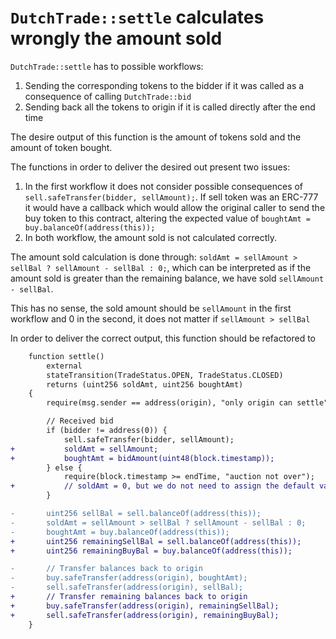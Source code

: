 # `DutchTrade::settle` calculates wrongly the amount sold
`DutchTrade::settle` has to possible workflows:
1. Sending the corresponding tokens to the bidder if it was called as a consequence of calling `DutchTrade::bid`
2. Sending back all the tokens to origin if it is called directly after the end time

The desire output of this function is the amount of tokens sold and the amount of token bought.

The functions in order to deliver the desired out present two issues:
1. In the first workflow it does not consider possible consequences of `sell.safeTransfer(bidder, sellAmount);`. If sell token was an ERC-777 it would have a callback which would allow the original caller to send the buy token to this contract, altering the expected value of `boughtAmt = buy.balanceOf(address(this));`
2. In both workflow, the amount sold is not calculated correctly.

The amount sold calculation is done through: `soldAmt = sellAmount > sellBal ? sellAmount - sellBal : 0;`, which can be interpreted as if the amount sold is greater than the remaining balance, we have sold `sellAmount - sellBal`.

This has no sense, the sold amount should be `sellAmount` in the first workflow and 0 in the second, it does not matter if `sellAmount > sellBal`

In order to deliver the correct output, this function should be refactored to
```diff
    function settle()
        external
        stateTransition(TradeStatus.OPEN, TradeStatus.CLOSED)
        returns (uint256 soldAmt, uint256 boughtAmt)
    {
        require(msg.sender == address(origin), "only origin can settle");

        // Received bid
        if (bidder != address(0)) {
            sell.safeTransfer(bidder, sellAmount);
+           soldAmt = sellAmount;
+           boughtAmt = bidAmount(uint48(block.timestamp));
        } else {
            require(block.timestamp >= endTime, "auction not over");
+           // soldAmt = 0, but we do not need to assign the default value
        }

-       uint256 sellBal = sell.balanceOf(address(this));
-       soldAmt = sellAmount > sellBal ? sellAmount - sellBal : 0;
-       boughtAmt = buy.balanceOf(address(this));
+       uint256 remainingSellBal = sell.balanceOf(address(this));
+       uint256 remainingBuyBal = buy.balanceOf(address(this));

-       // Transfer balances back to origin
-       buy.safeTransfer(address(origin), boughtAmt);
-       sell.safeTransfer(address(origin), sellBal);
+       // Transfer remaining balances back to origin
+       buy.safeTransfer(address(origin), remainingSellBal);
+       sell.safeTransfer(address(origin), remainingBuyBal);
    }
```
